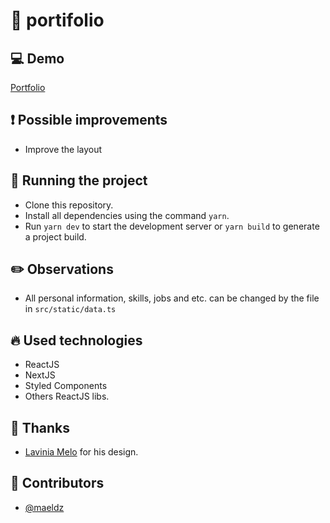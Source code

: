 # :flower_playing_cards: portifolio

## :computer: Demo

[Portfolio](https://maeldz.github.io/portfolio)

## :exclamation: Possible improvements

- Improve the layout

## :wrench: Running the project

- Clone this repository.
- Install all dependencies using the command `yarn`.
- Run `yarn dev` to start the development server or `yarn build` to generate a project build.

## :pencil2: Observations

- All personal information, skills, jobs and etc. can be changed by the file in `src/static/data.ts`

## :fire: Used technologies

- ReactJS
- NextJS
- Styled Components
- Others ReactJS libs.

## :man: Thanks

- [Lavinia Melo](https://dribbble.com/laviniamelo) for his design.

## :man: Contributors

- [@maeldz](https://github.com/maeldz)
